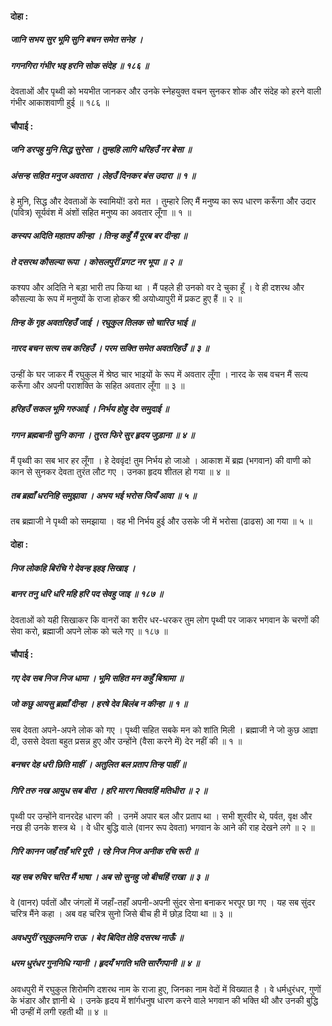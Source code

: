 #### दोहा :

##### जानि सभय सुर भूमि सुनि बचन समेत सनेह ।
##### गगनगिरा गंभीर भइ हरनि सोक संदेह ॥ १८६ ॥

देवताओं और पृथ्वी को भयभीत जानकर और उनके स्नेहयुक्त वचन सुनकर शोक और संदेह को हरने वाली गंभीर आकाशवाणी हुई ॥ १८६ ॥

#### चौपाई :

##### जनि डरपहु मुनि सिद्ध सुरेसा । तुम्हहि लागि धरिहउँ नर बेसा ॥
##### अंसन्ह सहित मनुज अवतारा । लेहउँ दिनकर बंस उदारा ॥ १ ॥

हे मुनि, सिद्ध और देवताओं के स्वामियों! डरो मत । तुम्हारे लिए मैं मनुष्य का रूप धारण करूँगा और उदार (पवित्र) सूर्यवंश में अंशों सहित मनुष्य का अवतार लूँगा ॥ १ ॥

##### कस्यप अदिति महातप कीन्हा । तिन्ह कहुँ मैं पूरब बर दीन्हा ॥
##### ते दसरथ कौसल्या रूपा । कोसलपुरीं प्रगट नर भूपा ॥ २ ॥

कश्यप और अदिति ने बड़ा भारी तप किया था । मैं पहले ही उनको वर दे चुका हूँ । वे ही दशरथ और कौसल्या के रूप में मनुष्यों के राजा होकर श्री अयोध्यापुरी में प्रकट हुए हैं ॥ २ ॥

##### तिन्ह कें गृह अवतरिहउँ जाई । रघुकुल तिलक सो चारिउ भाई ॥
##### नारद बचन सत्य सब करिहउँ । परम सक्ति समेत अवतरिहउँ ॥ ३ ॥

उन्हीं के घर जाकर मैं रघुकुल में श्रेष्ठ चार भाइयों के रूप में अवतार लूँगा । नारद के सब वचन मैं सत्य करूँगा और अपनी पराशक्ति के सहित अवतार लूँगा ॥ ३ ॥

##### हरिहउँ सकल भूमि गरुआई । निर्भय होहु देव समुदाई ॥
##### गगन ब्रह्मबानी सुनि काना । तुरत फिरे सुर हृदय जुड़ाना ॥ ४ ॥

मैं पृथ्वी का सब भार हर लूँगा । हे देववृंद! तुम निर्भय हो जाओ । आकाश में ब्रह्म (भगवान) की वाणी को कान से सुनकर देवता तुरंत लौट गए । उनका हृदय शीतल हो गया ॥ ४ ॥

##### तब ब्रह्माँ धरनिहि समुझावा । अभय भई भरोस जियँ आवा ॥ ५ ॥

तब ब्रह्माजी ने पृथ्वी को समझाया । वह भी निर्भय हुई और उसके जी में भरोसा (ढाढस) आ गया ॥ ५ ॥

#### दोहा :

##### निज लोकहि बिरंचि गे देवन्ह इहइ सिखाइ ।
##### बानर तनु धरि धरि महि हरि पद सेवहु जाइ ॥ १८७ ॥

देवताओं को यही सिखाकर कि वानरों का शरीर धर-धरकर तुम लोग पृथ्वी पर जाकर भगवान के चरणों की सेवा करो, ब्रह्माजी अपने लोक को चले गए ॥ १८७ ॥

#### चौपाई :

##### गए देव सब निज निज धामा । भूमि सहित मन कहुँ बिश्रामा ॥
##### जो कछु आयसु ब्रह्माँ दीन्हा । हरषे देव बिलंब न कीन्हा ॥ १ ॥

सब देवता अपने-अपने लोक को गए । पृथ्वी सहित सबके मन को शांति मिली । ब्रह्माजी ने जो कुछ आज्ञा दी, उससे देवता बहुत प्रसन्न हुए और उन्होंने (वैसा करने में) देर नहीं की ॥ १ ॥

##### बनचर देह धरी छिति माहीं । अतुलित बल प्रताप तिन्ह पाहीं ॥
##### गिरि तरु नख आयुध सब बीरा । हरि मारग चितवहिं मतिधीरा ॥ २ ॥

पृथ्वी पर उन्होंने वानरदेह धारण की । उनमें अपार बल और प्रताप था । सभी शूरवीर थे, पर्वत, वृक्ष और नख ही उनके शस्त्र थे । वे धीर बुद्धि वाले (वानर रूप देवता) भगवान के आने की राह देखने लगे ॥ २ ॥

##### गिरि कानन जहँ तहँ भरि पूरी । रहे निज निज अनीक रचि रूरी ॥
##### यह सब रुचिर चरित मैं भाषा । अब सो सुनहु जो बीचहिं राखा ॥ ३ ॥

वे (वानर) पर्वतों और जंगलों में जहाँ-तहाँ अपनी-अपनी सुंदर सेना बनाकर भरपूर छा गए । यह सब सुंदर चरित्र मैंने कहा । अब वह चरित्र सुनो जिसे बीच ही में छोड़ दिया था ॥ ३ ॥

##### अवधपुरीं रघुकुलमनि राऊ । बेद बिदित तेहि दसरथ नाऊँ ॥
##### धरम धुरंधर गुननिधि ग्यानी । हृदयँ भगति भति सारँगपानी ॥ ४ ॥

अवधपुरी में रघुकुल शिरोमणि दशरथ नाम के राजा हुए, जिनका नाम वेदों में विख्यात है । वे धर्मधुरंधर, गुणों के भंडार और ज्ञानी थे । उनके हृदय में शांर्गधनुष धारण करने वाले भगवान की भक्ति थी और उनकी बुद्धि भी उन्हीं में लगी रहती थी ॥ ४ ॥